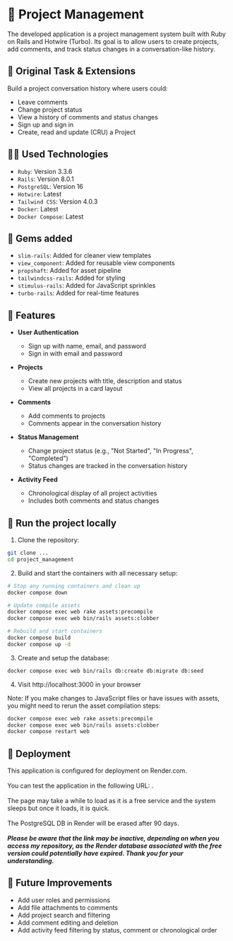 # 🚀 Project Management

The developed application is a project management system built with Ruby on Rails and Hotwire (Turbo).
Its goal is to allow users to create projects, add comments, and track status changes in a conversation-like history.

## 🎯 Original Task & Extensions

Build a project conversation history where users could:
- Leave comments
- Change project status
- View a history of comments and status changes
- Sign up and sign in
- Create, read and update (CRU) a Project

## 🧑‍💻 Used Technologies

* `Ruby`: Version 3.3.6
* `Rails`: Version 8.0.1
* `PostgreSQL`: Version 16
* `Hotwire`: Latest
* `Tailwind CSS`: Version 4.0.3
* `Docker`: Latest
* `Docker Compose`: Latest

## 🔧 Gems added

* `slim-rails`: Added for cleaner view templates
* `view_component`: Added for reusable view components
* `propshaft`: Added for asset pipeline
* `tailwindcss-rails`: Added for styling
* `stimulus-rails`: Added for JavaScript sprinkles
* `turbo-rails`: Added for real-time features

## 🎢 Features

- **User Authentication**
  - Sign up with name, email, and password
  - Sign in with email and password

- **Projects**
  - Create new projects with title, description and status
  - View all projects in a card layout

- **Comments**
  - Add comments to projects
  - Comments appear in the conversation history

- **Status Management**
  - Change project status (e.g., "Not Started", "In Progress", "Completed")
  - Status changes are tracked in the conversation history

- **Activity Feed**
  - Chronological display of all project activities
  - Includes both comments and status changes

## 🐳 Run the project locally

1. Clone the repository:
```bash
git clone ...
cd project_management
```

2. Build and start the containers with all necessary setup:
```bash
# Stop any running containers and clean up
docker compose down

# Update compile assets
docker compose exec web rake assets:precompile
docker compose exec web bin/rails assets:clobber

# Rebuild and start containers
docker compose build
docker compose up -d
```

3. Create and setup the database:
```bash
docker compose exec web bin/rails db:create db:migrate db:seed
```

4. Visit http://localhost:3000 in your browser

Note: If you make changes to JavaScript files or have issues with assets, you might need to rerun the asset compilation steps:
```bash
docker compose exec web rake assets:precompile
docker compose exec web bin/rails assets:clobber
docker compose restart web
```

## 🚀 Deployment

This application is configured for deployment on Render.com.
<br>
<br>
You can test the application in the following URL: .
<br>
<br>
The page may take a while to load as it is a free service and the system sleeps but once it loads, it is quick.
<br>
<br>
The PostgreSQL DB in Render will be erased after 90 days.
<br>
<br>
***Please be aware that the link may be inactive, depending on when you access my repository, as the Render database associated with the free version could potentially have expired. Thank you for your understanding.***

## 🧪 Future Improvements

- Add user roles and permissions
- Add file attachments to comments
- Add project search and filtering
- Add comment editing and deletion
- Add activity feed filtering by status, comment or chronological order
